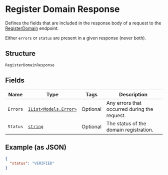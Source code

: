 
# Register Domain Response

Defines the fields that are included in the response body of
a request to the [RegisterDomain](#endpoint-registerdomain) endpoint.

Either `errors` or `status` are present in a given response (never both).

## Structure

`RegisterDomainResponse`

## Fields

| Name | Type | Tags | Description |
|  --- | --- | --- | --- |
| `Errors` | [`IList<Models.Error>`](/doc/models/error.md) | Optional | Any errors that occurred during the request. |
| `Status` | [`string`](/doc/models/register-domain-response-status.md) | Optional | The status of the domain registration. |

## Example (as JSON)

```json
{
  "status": "VERIFIED"
}
```

